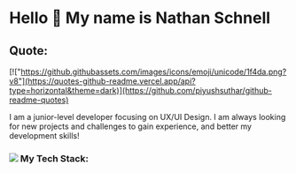 # Hello 👋 My name is Nathan Schnell

## Quote:                                                                         
[!["https://github.githubassets.com/images/icons/emoji/unicode/1f4da.png?v8"](https://quotes-github-readme.vercel.app/api?type=horizontal&theme=dark)](https://github.com/piyushsuthar/github-readme-quotes)

I am a junior-level developer focusing on UX/UI Design. I am always looking for new projects and challenges to gain experience, and better my development skills!

### ![](https://github.githubassets.com/images/icons/emoji/unicode/1f4bb.png?v8) My Tech Stack:



<!--
**NathanSchnell/NathanSchnell** is a ✨ _special_ ✨ repository because its `README.md` (this file) appears on your GitHub profile.

Here are some ideas to get you started:

- 🔭 I’m currently working on ...
- 🌱 I’m currently learning ...
- 👯 I’m looking to collaborate on ...
- 🤔 I’m looking for help with ...
- 💬 Ask me about ...
- 📫 How to reach me: ...
- 😄 Pronouns: ...
- ⚡ Fun fact: ...
-->
